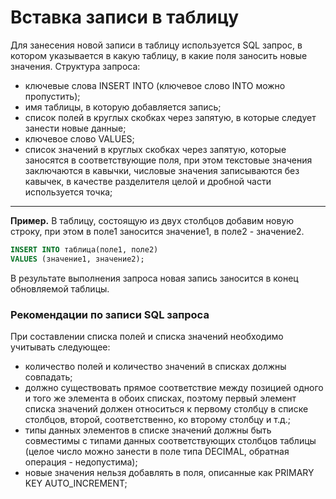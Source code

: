 # Вставка записи в таблицу
Для занесения новой записи в таблицу используется SQL запрос, в котором указывается в какую таблицу, в какие поля заносить новые значения. Структура запроса: 
- ключевые слова INSERT INTO (ключевое слово INTO можно пропустить);
- имя таблицы, в которую добавляется запись;
- список полей в круглых скобках через запятую, в которые следует занести новые данные;
- ключевое слово VALUES;
- список значений в круглых скобках через запятую, которые заносятся в соответствующие поля, при этом текстовые значения заключаются в кавычки, числовые значения записываются без кавычек, в качестве разделителя целой и дробной части используется точка;
---
**Пример.**  В таблицу, состоящую из двух столбцов добавим новую строку, при этом в поле1 заносится значение1,  в поле2 - значение2.
```sql
INSERT INTO таблица(поле1, поле2) 
VALUES (значение1, значение2);
```
В результате выполнения запроса новая запись заносится в конец обновляемой таблицы.
### Рекомендации по записи SQL запроса
При составлении списка полей и списка значений необходимо учитывать следующее:
- количество полей и количество значений в списках должны совпадать;  
- должно существовать прямое соответствие между позицией одного и того же элемента в обоих списках, поэтому первый элемент списка значений должен относиться к первому столбцу в списке столбцов, второй, соответственно, ко второму столбцу и т.д.;  
- типы данных элементов в списке значений должны быть совместимы с типами данных соответствующих столбцов таблицы (целое число можно занести в поле типа DECIMAL, обратная операция - недопустима);  
- новые значения нельзя добавлять в поля, описанные как PRIMARY KEY AUTO_INCREMENT;